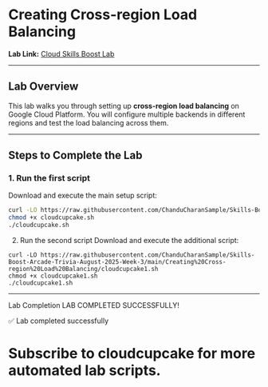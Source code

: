 # Creating Cross-region Load Balancing

**Lab Link:** [Cloud Skills Boost Lab](https://www.cloudskillsboost.google/games/6399/labs/40315)

---

## Lab Overview

This lab walks you through setting up **cross-region load balancing** on Google Cloud Platform. You will configure multiple backends in different regions and test the load balancing across them.

---

## Steps to Complete the Lab

### 1. Run the first script

Download and execute the main setup script:

```bash
curl -LO https://raw.githubusercontent.com/ChanduCharanSample/Skills-Boost-Arcade-Trivia-August-2025-Week-3/main/Creating%20Cross-region%20Load%20Balancing/cloudcupcake.sh
chmod +x cloudcupcake.sh
./cloudcupcake.sh
```

2. Run the second script
Download and execute the additional script:

```
curl -LO https://raw.githubusercontent.com/ChanduCharanSample/Skills-Boost-Arcade-Trivia-August-2025-Week-3/main/Creating%20Cross-region%20Load%20Balancing/cloudcupcake1.sh
chmod +x cloudcupcake1.sh
./cloudcupcake1.sh
```
---
Lab Completion
LAB COMPLETED SUCCESSFULLY!

✅ Lab completed successfully

# Subscribe to cloudcupcake for more automated lab scripts.
